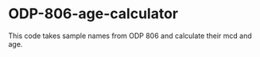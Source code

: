 # ODP-806-age-calculator
This code takes sample names from ODP 806 and calculate their mcd and age.
